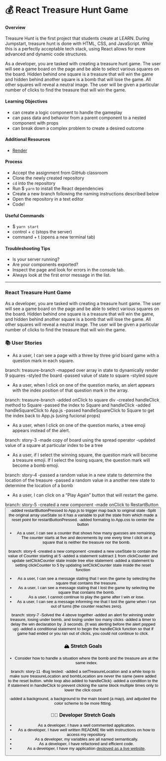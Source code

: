 # 💰 React Treasure Hunt Game

#### Overview

Treasure Hunt is the first project that students create at LEARN. During Jumpstart, treasure hunt is done with HTML, CSS, and JavaScript. While this is a perfectly acceptable tech stack, using React allows for more advanced and dynamic code structures.

As a developer, you are tasked with creating a treasure hunt game. The user will see a game board on the page and be able to select various squares on the board. Hidden behind one square is a treasure that will win the game and hidden behind another square is a bomb that will lose the game. All other squares will reveal a neutral image. The user will be given a particular number of clicks to find the treasure that will win the game.

#### Learning Objectives

- can create a logic component to handle the gameplay
- can pass data and behavior from a parent component to a nested component with props
- can break down a complex problem to create a desired outcome

#### Additional Resources

- [Render](https://render.com/docs/deploy-create-react-app)

#### Process

- Accept the assignment from GitHub classroom
- Clone the newly created repository
- `cd` into the repository
- Run $ `yarn` to install the React dependencies
- Create a new branch following the naming instructions described below
- Open the repository in a text editor
- Code!

#### Useful Commands

- $ `yarn start`
- control + c (stops the server)
- command + t (opens a new terminal tab)

#### Troubleshooting Tips

- Is your server running?
- Are your components exported?
- Inspect the page and look for errors in the console tab.
- Always look at the first error message in the list.

---

### React Treasure Hunt Game

As a developer, you are tasked with creating a treasure hunt game. The user will see a game board on the page and be able to select various squares on the board. Hidden behind one square is a treasure that will win the game, and hidden behind another square is a bomb that will lose the game. All other squares will reveal a neutral image. The user will be given a particular number of clicks to find the treasure that will win the game.

### 📚 User Stories

- As a user, I can see a page with a three by three grid board game with a question mark in each square.

branch: treasure-branch
-mapped over array in state to dynamically render 9 squares
-styled the board
-passed value of state to square
-styled squre

- As a user, when I click on one of the question marks, an alert appears with the index position of that question mark in the array.

branch: treasure-branch
-added onClick to square div
-created handleClick method to Square
-passed the index to Square and handleClick
-added handleSquareClick to App.js
-passed handleSquareClick to Square to get the index back to App.js (using fucional props)

- As a user, when I click on one of the question marks, a tree emoji appears instead of the alert.

branch: story-3
-made copy of board using the spread operator
-updated value of a square at particular index to be a tree

- As a user, if I select the winning square, the question mark will become a treasure emoji. If I select the losing square, the question mark will become a bomb emoji.

branch: story-4
-passed a random value in a new state to determine the location of the treasure
-passed a random value in a another new state to determine the location of a bomb

- As a user, I can click on a “Play Again” button that will restart the game.

branch: story-5
-created a new component <RestartButton />
-made onClick to RestartButton<button>
-added restartButtonPressed to App.js to trigger map back to original state
-Split the original array useState so it has a variable to pull the state from which made a reset point for restartButtonPressed.
-added formating to App.css to center the button

- As a user, I can see a counter that shows how many guesses are remaining. The counter starts at five and decrements by one every time I click on a square that is neither the treasure nor the bomb.

branch: story-6
-created a new component <Counter />
-created a new useState to contain the value of Counter starting at 5
-added a statement subtract 1 from clickCounter and update setClickCounter state inside tree else statement
-added a statement to setting clickCounter to 5 by updating setClickCounter state inside the reset function

- As a user, I can see a message stating that I won the game by selecting the square that contains the treasure.
- As a user, I can see a message stating that I lost the game by selecting the square that contains the bomb.
- As a user, I cannot continue to play the game after I win or lose.
- As a user, I can see a message informing me that I lost the game when I run out of turns (the counter reaches zero).

branch: story-7 
-Solved the 4 above together 
-added an alert for winning under treasure, losing under bomb, and losing under too many clicks 
-added a timer to delay the win declaration by .3 seconds. (It was alerting before the alert popped up) 
-added a conditional statement to begin the handleClick function so that if game had ended or you ran out of clicks, you could not continue to click.

### 🏔 Stretch Goals

- Consider how to handle a situation where the bomb and the treasure are at the same index.

branch: story-11
-Bug tested: 
-added a setTreasureLocation and a while loop to make sure treasureLocation and bombLocation are never the same (were added to the reset button. while loop also added to handleClick)
-added a condition to the if statement in handleClick to prevent clicking the same block multiple times only to lower the click count

-added a background, a background to the main board (a map), and adjusted the color scheme to be more fitting.

### 👩‍💻 Developer Stretch Goals

- As a developer, I have a well commented application.
- As a developer, I have well written README file with instructions on how to access my repository.
- As a developer, my variables are all named semantically.
- As a developer, I have refactored and efficient code.
- As a developer, I have my application [deployed as a live website](https://render.com/docs/deploy-create-react-app).
